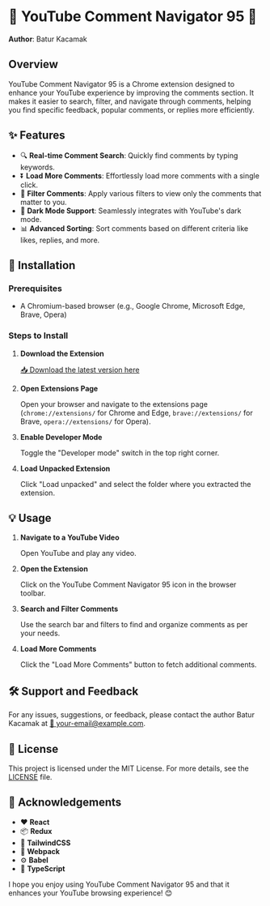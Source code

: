 # 🎉 YouTube Comment Navigator 95 🎉

**Author**: Batur Kacamak

## Overview

YouTube Comment Navigator 95 is a Chrome extension designed to enhance your YouTube experience by improving the comments section. It makes it easier to search, filter, and navigate through comments, helping you find specific feedback, popular comments, or replies more efficiently.

## ✨ Features

- 🔍 **Real-time Comment Search**: Quickly find comments by typing keywords.
- ⏬ **Load More Comments**: Effortlessly load more comments with a single click.
- 🔎 **Filter Comments**: Apply various filters to view only the comments that matter to you.
- 🌙 **Dark Mode Support**: Seamlessly integrates with YouTube's dark mode.
- 📊 **Advanced Sorting**: Sort comments based on different criteria like likes, replies, and more.

## 🚀 Installation

### Prerequisites

- A Chromium-based browser (e.g., Google Chrome, Microsoft Edge, Brave, Opera)

### Steps to Install

1. **Download the Extension**

   [📥 Download the latest version here](#)

2. **Open Extensions Page**

   Open your browser and navigate to the extensions page (`chrome://extensions/` for Chrome and Edge, `brave://extensions/` for Brave, `opera://extensions/` for Opera).

3. **Enable Developer Mode**

   Toggle the "Developer mode" switch in the top right corner.

4. **Load Unpacked Extension**

   Click "Load unpacked" and select the folder where you extracted the extension.

## 💡 Usage

1. **Navigate to a YouTube Video**

   Open YouTube and play any video.

2. **Open the Extension**

   Click on the YouTube Comment Navigator 95 icon in the browser toolbar.

3. **Search and Filter Comments**

   Use the search bar and filters to find and organize comments as per your needs.

4. **Load More Comments**

   Click the "Load More Comments" button to fetch additional comments.

## 🛠️ Support and Feedback

For any issues, suggestions, or feedback, please contact the author Batur Kacamak at [📧 your-email@example.com](mailto:your-email@example.com).

## 📜 License

This project is licensed under the MIT License. For more details, see the [LICENSE](LICENSE) file.

## 🙏 Acknowledgements

- ❤️ **React**
- 📦 **Redux**
- 💅 **TailwindCSS**
- 🔧 **Webpack**
- ⚙️ **Babel**
- 📝 **TypeScript**

I hope you enjoy using YouTube Comment Navigator 95 and that it enhances your YouTube browsing experience! 😊
